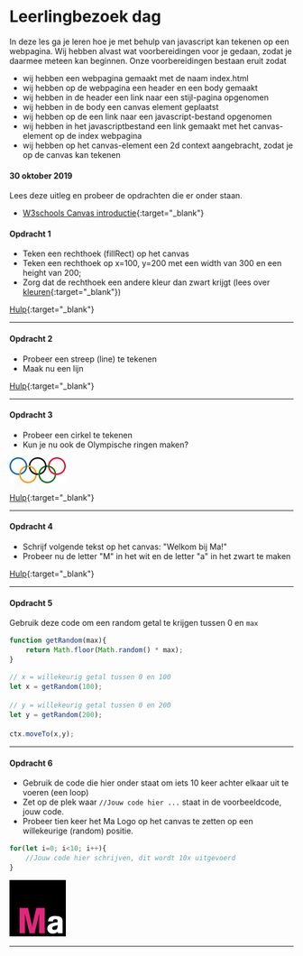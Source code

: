 # Leerlingbezoek dag

In deze les ga je leren hoe je met behulp van javascript kan tekenen op een webpagina. Wij hebben alvast wat voorbereidingen voor je gedaan, zodat je daarmee meteen kan beginnen. Onze voorbereidingen bestaan eruit zodat

- wij hebben een webpagina gemaakt met de naam index.html
- wij hebben op de webpagina een header en een body gemaakt
- wij hebben in de header een link naar een stijl-pagina opgenomen
- wij hebben in de body een canvas element geplaatst
- wij hebben op de een link naar een javascript-bestand opgenomen
- wij hebben in het javascriptbestand een link gemaakt met het canvas-element op de index webpagina
- wij hebben op het canvas-element een 2d context aangebracht, zodat je op de canvas kan tekenen

#### 30 oktober 2019

Lees deze uitleg en probeer de opdrachten die er onder staan.
* [W3schools Canvas introductie](https://www.w3schools.com/graphics/canvas_intro.asp){:target="_blank"}




#### Opdracht 1
- Teken een rechthoek (fillRect) op het canvas
- Teken een rechthoek op x=100, y=200 met een width van 300 en een height van 200;
- Zorg dat de rechthoek een andere kleur dan zwart krijgt (lees over [kleuren](https://www.w3schools.com/css/css_colors.asp){:target="_blank"})

[Hulp](https://www.w3schools.com/graphics/canvas_drawing.asp){:target="_blank"}

---

#### Opdracht 2
- Probeer een streep (line) te tekenen
- Maak nu een lijn

[Hulp](https://www.w3schools.com/graphics/canvas_coordinates.asp){:target="_blank"}

---

#### Opdracht 3
- Probeer een cirkel te tekenen
- Kun je nu ook de Olympische ringen maken?

![Olympische ringen](assets/rings.png)

[Hulp](https://www.w3schools.com/graphics/canvas_coordinates.asp){:target="_blank"}

---

#### Opdracht 4
- Schrijf volgende tekst op het canvas: "Welkom bij Ma!"
- Probeer nu de letter "M" in het wit en de letter "a" in het zwart te maken

[Hulp](https://www.w3schools.com/graphics/canvas_text.asp){:target="_blank"}

---

#### Opdracht 5
Gebruik deze code om een random getal te krijgen tussen 0 en `max`

```javascript
function getRandom(max){
    return Math.floor(Math.random() * max);
}
```

```javascript
// x = willekeurig getal tussen 0 en 100
let x = getRandom(100);

// y = willekeurig getal tussen 0 en 200
let y = getRandom(200);

ctx.moveTo(x,y);
```

---

#### Opdracht 6

* Gebruik de code die hier onder staat om iets 10 keer achter elkaar uit te voeren (een loop)  
* Zet op de plek waar `//Jouw code hier ...` staat in de voorbeeldcode, jouw code.
* Probeer tien keer het Ma Logo op het canvas te zetten op een willekeurige (random) positie.

```javascript
for(let i=0; i<10; i++){
    //Jouw code hier schrijven, dit wordt 10x uitgevoerd
}
```

![Mediacollege Logo](assets/ma-logo.png)

---

